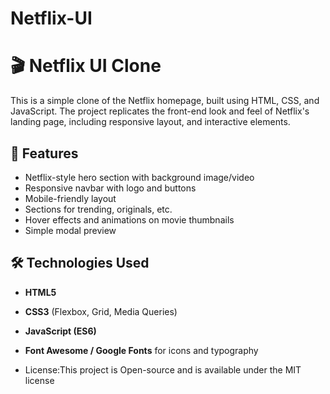 # Netflix-UI
# 🎬 Netflix UI Clone

This is a simple clone of the Netflix homepage, built using HTML, CSS, and JavaScript. The project replicates the front-end look and feel of Netflix's landing page, including responsive layout, and interactive elements.


## 📁 Features

- Netflix-style hero section with background image/video
- Responsive navbar with logo and buttons
- Mobile-friendly layout
- Sections for trending, originals, etc.
- Hover effects and animations on movie thumbnails
- Simple modal preview

## 🛠️ Technologies Used

- **HTML5**
- **CSS3** (Flexbox, Grid, Media Queries)
- **JavaScript (ES6)** 
- **Font Awesome / Google Fonts** for icons and typography

- License:This project is Open-source and is available under the MIT license

